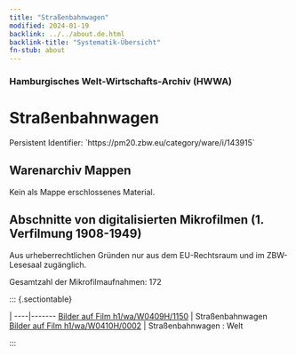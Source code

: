 ```yaml
---
title: "Straßenbahnwagen"
modified: 2024-01-19
backlink: ../../about.de.html
backlink-title: "Systematik-Übersicht"
fn-stub: about
---
```


### Hamburgisches Welt-Wirtschafts-Archiv (HWWA)

# Straßenbahnwagen

<div class="hint">Persistent Identifier: `https://pm20.zbw.eu/category/ware/i/143915`</div>







## Warenarchiv Mappen





Kein als Mappe erschlossenes Material.



<a id="filmsections" />

## Abschnitte von digitalisierten Mikrofilmen (1. Verfilmung 1908-1949)

<p>Aus urheberrechtlichen Gründen nur aus dem EU-Rechtsraum und im ZBW-Lesesaal zugänglich.</p>


<p>Gesamtzahl der Mikrofilmaufnahmen: 172</p>





::: {.sectiontable}

 | 
----|-------
<a class="btn" href="https://pm20.zbw.eu/film/h1/wa/W0409H/1150" rel="nofollow">Bilder auf Film h1/wa/W0409H/1150</a> | Straßenbahnwagen
<a class="btn" href="https://pm20.zbw.eu/film/h1/wa/W0410H/0002" rel="nofollow">Bilder auf Film h1/wa/W0410H/0002</a> | Straßenbahnwagen : Welt


:::
















